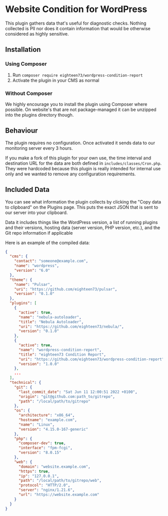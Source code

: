 # Website Condition for WordPress

This plugin gathers data that's useful for diagnostic checks. Nothing collected is PII nor does it contain information that would be otherwise considered as highly sensitive.

## Installation

### Using Composer

1. Run `composer require eighteen73/wordpress-condition-report`
2. Activate the plugin in your CMS as normal

### Without Composer

We highly encourage you to install the plugin using Composer where possible. On website's that are not package-managed it can be unzipped into the plugins directory though.

## Behaviour

The plugin requires no configuration. Once activated it sends data to our monitoring server every 3 hours.

If you make a fork of this plugin for your own use, the time interval and destination URL for the data are both defined in `includes/classes/Cron.php`. They were hardcoded because this plugin is really intended for internal use only and we wanted to remove any configuration requirements.

## Included Data

You can see what information the plugin collects by clicking the "Copy data to clipboard" on the Plugins page. This puts the exact JSON that is sent to our server into your clipboard.

Data it includes things like the WordPress version, a list of running plugins and their versions, hosting data (server version, PHP version, etc.), and the Git repo information if applicable

Here is an example of the compiled data:

```json
{
  "cms": {
    "contact": "someone@example.com",
    "name": "wordpress",
    "version": "6.0"
  },
  "theme": {
    "name": "Pulsar",
    "uri": "https://github.com/eighteen73/pulsar",
    "version": "0.1.0"
  },
  "plugins": [
    {
      "active": true,
      "name": "nebula-autoloader",
      "title": "Nebula Autoloader",
      "uri": "https://github.com/eighteen73/nebula/",
      "version": "0.1.0"
    },
    {
      "active": true,
      "name": "wordpress-condition-report",
      "title": "eighteen73 Condition Report",
      "uri": "https://github.com/eighteen73/wordpress-condition-report",
      "version": "1.0.0"
    },
    ...
  ],
  "technical": {
    "git": {
      "last_commit_date": "Sat Jun 11 12:00:51 2022 +0100",
      "origin": "git@github.com:path_to/gitrepo",
      "path": "/local/path/to/gitrepo"
    },
    "os": {
      "architecture": "x86_64",
      "hostname": "example.com",
      "name": "Linux",
      "version": "4.15.0-167-generic"
    },
    "php": {
      "composer-dev": true,
      "interface": "fpm-fcgi",
      "version": "8.0.15"
    },
    "web": {
      "domain": "website.example.com",
      "https": true,
      "ip": "127.0.0.1",
      "path": "/local/path/to/gitrepo/web",
      "protocol": "HTTP/2.0",
      "server": "nginx/1.21.6",
      "url": "https://website.example.com"
    }
  }
}
```
